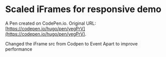 # Scaled iFrames for responsive demo

A Pen created on CodePen.io. Original URL: [https://codepen.io/hugo/pen/yegPrV](https://codepen.io/hugo/pen/yegPrV).

Changed the iFrame src from Codpen to Event Apart to improve performance